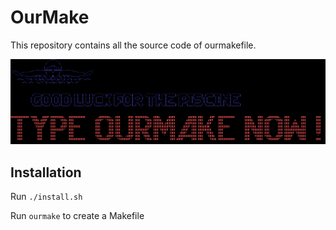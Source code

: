 OurMake
===


This repository contains all the source code of ourmakefile.
<div align="center" >
  <img width="" height="" src="resources/image.png" />
</div>

Installation
---
Run `./install.sh`

Run `ourmake` to create a Makefile